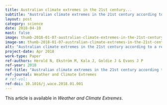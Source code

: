```yaml
---
title: Australian climate extremes in the 21st century...
subtitle: "Australian climate extremes in the 21st century according to a regional climate model ensemble: implications for health and agriculture"
layout: post
category: science
date: 2018-04-10
mast: false
image: thumb-2018-01-07-australian-climate-extremes-in-the-21st-century.png
image-sm: thumb-2018-01-07-australian-climate-extremes-in-the-21st-century.png
alt: "Australian climate extremes in the 21st century according to a regional climate model ensemble: implications for health and agriculture."
project-date: Apr 2018
work-type: Paper
ref-authors: Herold N, Ekström M, Kala J, Goldie J & Evans J P
ref-year: 2018
ref-title: "Australian climate extremes in the 21st century according to a regional climate model ensemble: implications for health and agriculture."
ref-journal: Weather and Climate Extremes
# ref-vol: 
ref-doi: 10.1016/j.wace.2018.01.001
---
```


This article is available in _Weather and Climate Extremes_.

